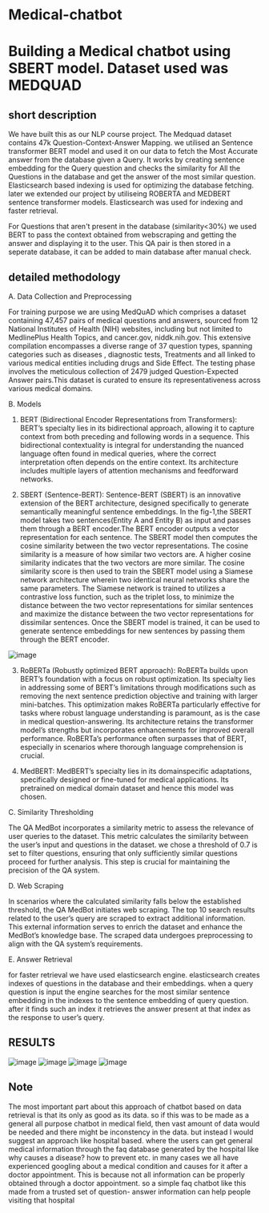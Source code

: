 # Medical-chatbot

# Building a Medical chatbot using SBERT model. Dataset used was MEDQUAD

## short description
We have built this as our NLP course project. The Medquad dataset contains 47k Question-Context-Answer Mapping. we utilised an Sentence transformer BERT model and used it on our data to fetch the Most Accurate answer from the database given a Query. It works by creating sentence embedding for the Query question and checks the similarity for All the Questions in the database and get the answer of the most similar question. Elasticsearch based indexing is used for optimizing the database fetching. later we extended our project by utiliseing ROBERTA and MEDBERT sentence transformer models. Elasticsearch was used for indexing and faster retrieval.

For Questions that aren't present in the database (similarity<30%) we used BERT to pass the context obtained from webscraping and getting the answer and displaying it to the user. This QA pair is then stored in a seperate database, it can be added to main database after manual check.

## detailed methodology

A. Data Collection and Preprocessing

For training purpose we are using MedQuAD which comprises a dataset containing 47,457 pairs of medical questions and answers, sourced from 12 National Institutes of Health (NIH) websites, including but not limited to MedlinePlus Health Topics, and cancer.gov, niddk.nih.gov. This extensive compilation encompasses a diverse range of 37 question types, spanning categories such as diseases , diagnostic tests, Treatments and all linked to various medical entities including drugs and Side Effect. The testing phase involves the meticulous collection of 2479 judged Question-Expected Answer pairs.This dataset is curated to ensure its representativeness across various medical domains.

B. Models

1) BERT (Bidirectional Encoder Representations from Transformers): BERT’s specialty lies in its bidirectional approach, allowing it to capture context from both preceding and following words in a sequence. This bidirectional contextuality is integral for understanding the nuanced language often found in medical queries, where the correct interpretation often depends on the entire context. Its architecture includes multiple layers of attention mechanisms and feedforward networks.

2) SBERT (Sentence-BERT): Sentence-BERT (SBERT) is an innovative extension of the BERT architecture, designed specifically to generate semantically meaningful sentence embeddings. In the fig-1,the SBERT model takes two sentences(Entity A and Entity B) as input and passes them through a BERT encoder.The BERT encoder outputs a vector representation for each sentence. The SBERT model then computes the cosine similarity between the two vector representations. The cosine similarity is a measure of how similar two vectors are. A higher cosine similarity indicates that the two vectors are more similar. The cosine similarity score is then used to train the SBERT model using a Siamese network architecture wherein two identical neural networks share the same parameters. The Siamese network is trained to utilizes a contrastive loss function, such as the triplet loss, to minimize the distance between the two vector representations for similar sentences and maximize the distance between the two vector representations for dissimilar sentences. Once the SBERT model is trained, it can be used to generate sentence embeddings for new sentences by passing them through the BERT encoder.

  ![image](https://github.com/Akshara-Bulkapuram/Medical-FAQ-chatbot/assets/94600166/d9144277-63b1-463a-b0e2-fcec714645ae)

   
3) RoBERTa (Robustly optimized BERT approach): RoBERTa builds upon BERT’s foundation with a focus on robust optimization. Its specialty lies in addressing some of BERT’s limitations through modifications such as removing the next sentence prediction objective and training with larger mini-batches. This optimization makes RoBERTa particularly effective for tasks where robust language understanding is paramount, as is the case in medical question-answering. Its architecture retains the transformer model’s strengths but incorporates enhancements for improved overall performance. RoBERTa’s performance often surpasses that of BERT, especially in scenarios where thorough language comprehension is crucial.

4) MedBERT: MedBERT’s specialty lies in its domainspecific adaptations, specifically designed or fine-tuned for medical applications. Its pretrained on medical domain dataset and hence this model was chosen.

C. Similarity Thresholding

The QA MedBot incorporates a similarity metric to assess the relevance of user queries to the dataset. This metric calculates the similarity between the user’s input and questions in the dataset. we chose a threshold of 0.7 is set to filter questions, ensuring that only sufficiently similar questions proceed for further analysis. This step is crucial for maintaining the precision of the QA system.

D. Web Scraping

In scenarios where the calculated similarity falls below the established threshold, the QA MedBot initiates web scraping. The top 10 search results related to the user’s query are scraped to extract additional information. This external information serves to enrich the dataset and enhance the MedBot’s knowledge base. The scraped data undergoes preprocessing to align with the QA system’s requirements.

E. Answer Retrieval

for faster retrieval we have used elasticsearch engine. elasticsearch creates indexes of questions in the database and their embeddings. when a query question is input the engine searches for the most similar sentence embedding in the indexes to the sentence embedding of query question. after it finds such an index it retrieves the answer present at that index as the response to user’s query.

## RESULTS

![image](https://github.com/Akshara-Bulkapuram/Medical-FAQ-chatbot/assets/94600166/9229dc56-2543-4525-b373-f4f8fc115f11)
![image](https://github.com/Akshara-Bulkapuram/Medical-FAQ-chatbot/assets/94600166/72a22ce2-914b-4f87-883c-f6ceb456d8e2)
![image](https://github.com/Akshara-Bulkapuram/Medical-FAQ-chatbot/assets/94600166/1cd1b562-bcbe-4ef7-9f49-d49180ebcb7b)
![image](https://github.com/Akshara-Bulkapuram/Medical-FAQ-chatbot/assets/94600166/a577ce75-bfcb-4e51-b50f-00d552c63751)

## Note
The most important part about this approach of chatbot based on data retrieval is that its only as good as its data. so if this was to be made as a general all purpose chatbot in medical field, then vast amount of data would be needed and there might be inconstency in the data. but instead I would suggest an approach like hospital based. where the users can get general medical information through the faq database generated by the hospital like why causes a disease? how to prevent etc. in many cases we all have experienced googling about a medical condition and causes for it after a doctor appointment. This is because not all information can be properly obtained through a doctor appointment. so a simple faq chatbot like this made from a trusted set of question- answer information can help people visiting that hospital

